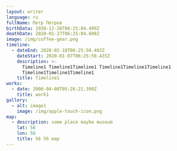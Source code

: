 ```yaml
---
layout: writer
language: ru
fullName: Петр Петров
birthData: 1938-12-26T06:25:04.499Z
deathDate: 2020-01-27T06:25:04.608Z
image: /img/coffee-gear.png
timeline:
  - dateEnd: 2020-02-18T06:25:50.483Z
    dateStart: 2020-01-07T06:25:50.435Z
    description: >-
      Timeline1 Timeline1Timeline1 Timeline1Timeline1Timeline1
      Timeline1Timeline1Timeline1
    title: Timeline1
works:
  - date: 2000-04-08T05:26:21.390Z
    title: work1
gallery:
  - alt: image1
    image: /img/apple-touch-icon.png
map:
  - description: some place maybe museum
    lat: 56
    lon: 56
    title: 56 56 map
---
```


